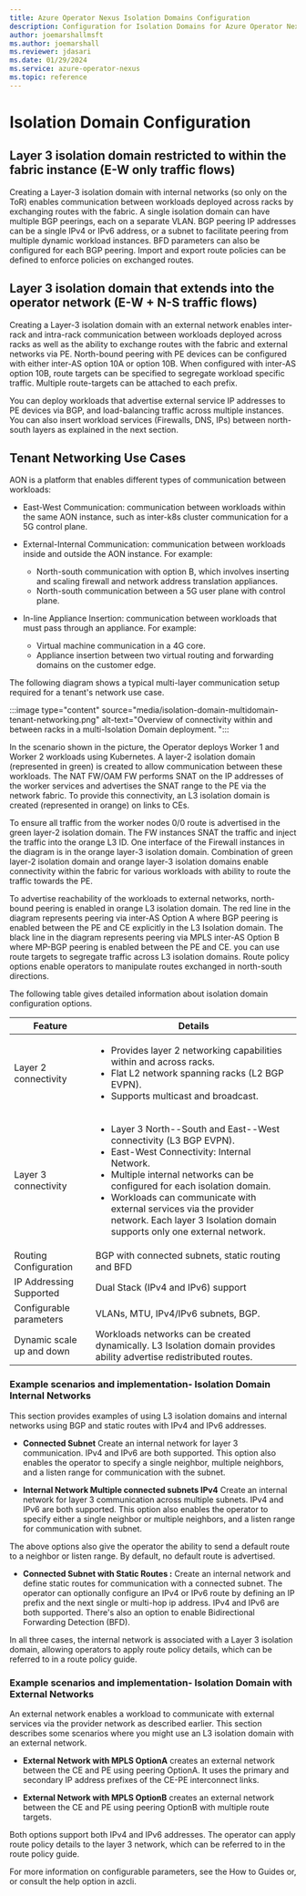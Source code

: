 ```yaml
---
title: Azure Operator Nexus Isolation Domains Configuration
description: Configuration for Isolation Domains for Azure Operator Nexus.
author: joemarshallmsft
ms.author: joemarshall
ms.reviewer: jdasari
ms.date: 01/29/2024
ms.service: azure-operator-nexus
ms.topic: reference
---
```


# Isolation Domain Configuration

## Layer 3 isolation domain restricted to within the fabric instance (E-W only traffic flows)

Creating a Layer-3 isolation domain with internal networks (so only on the ToR) enables communication between workloads deployed across racks by exchanging routes with the fabric. A single isolation domain can have multiple BGP peerings, each on a separate VLAN. BGP peering IP addresses can be a single IPv4 or IPv6 address, or a subnet to facilitate peering from multiple dynamic workload instances. BFD parameters can also be configured for each BGP peering. Import and export route policies can be defined to enforce policies on exchanged routes.

## Layer 3 isolation domain that extends into the operator network (E-W + N-S traffic flows)

Creating a Layer-3 isolation domain with an external network enables inter-rack and intra-rack communication between workloads deployed across racks as well as the ability to exchange routes with the fabric and external networks via PE. North-bound peering with PE devices can be configured with either inter-AS option 10A or option 10B. When configured with inter-AS option 10B, route targets can be specified to segregate workload specific traffic. Multiple route-targets can be attached to each prefix.

You can deploy workloads that advertise external service IP addresses to PE devices via BGP, and load-balancing traffic across multiple instances. You can also insert workload services (Firewalls, DNS, IPs) between north-south layers as explained in the next section.

## Tenant Networking Use Cases

AON is a platform that enables different types of communication between workloads:

-   East-West Communication: communication between workloads within the same AON instance, such as inter-k8s cluster communication for a 5G control plane.

-   External-Internal Communication: communication between workloads inside and outside the AON instance. For example:
    - North-south communication with option B, which involves inserting and scaling firewall and network address translation appliances.
    - North-south communication between a 5G user plane with control plane.

-   In-line Appliance Insertion: communication between workloads that must pass through an appliance. For example:
    - Virtual machine communication in a 4G core.
    - Appliance insertion between two virtual routing and forwarding domains on the customer edge.

The following diagram shows a typical multi-layer communication setup required for a tenant's network use case.

:::image type="content" source="media/isolation-domain-multidomain-tenant-networking.png" alt-text="Overview of connectivity within and between racks in a multi-Isolation Domain deployment. ":::


In the scenario shown in the picture, the Operator deploys Worker 1 and Worker 2 workloads using Kubernetes. A layer-2 isolation domain (represented in green) is created to allow communication between these workloads. The NAT FW/OAM FW performs SNAT on the IP addresses of the worker services and advertises the SNAT range to the PE via the network fabric. To provide this connectivity, an L3 isolation domain is created (represented in orange) on links to CEs.

To ensure all traffic from the worker nodes 0/0 route is advertised in the green layer-2 isolation domain. The FW instances SNAT the traffic and inject the traffic into the orange L3 ID. One interface of the Firewall instances in the diagram is in the orange layer-3 isolation domain. Combination of green layer-2 isolation domain and orange layer-3 isolation domains enable connectivity within the fabric for various workloads with ability to route the traffic towards the PE.

To advertise reachability of the workloads to external networks, north-bound peering is enabled in orange L3 isolation domain. The red line in the diagram represents peering via inter-AS Option A where BGP peering is enabled between the PE and CE explicitly in the L3 Isolation domain. The black line in the diagram represents peering via MPLS inter-AS Option B where MP-BGP peering is enabled between the PE and CE. you can use route targets to segregate traffic across L3 isolation domains. Route policy options enable operators to manipulate routes exchanged in north-south directions.

The following table gives detailed information about isolation domain configuration options.

| **Feature** | **Details** |
|---|---|
| Layer 2 connectivity | <ul><li>Provides layer 2 networking capabilities within and across racks.</li> <li>Flat L2 network spanning racks (L2 BGP EVPN).</li><li>Supports multicast and broadcast.</li></ul> |
| Layer 3 connectivity             | <ul><li>Layer 3 North--South and East--West connectivity (L3 BGP EVPN). </li><li>East-West Connectivity: Internal Network.</li>  <li>Multiple internal networks can be configured for each isolation domain.</li> <li>Workloads can communicate with external services via the provider network. Each layer 3 Isolation domain supports only one external network.</li> </ul>|
| Routing Configuration            | BGP with connected subnets, static routing and BFD |
| IP Addressing Supported          | Dual Stack (IPv4 and IPv6) support |
| Configurable parameters          | VLANs, MTU, IPv4/IPv6 subnets, BGP. |
| Dynamic scale up and down        | Workloads networks can be created dynamically. L3 Isolation domain provides ability advertise redistributed routes. |

### Example scenarios and implementation- Isolation Domain Internal Networks

This section provides examples of using  L3 isolation domains and internal networks using BGP and static routes with IPv4 and IPv6 addresses.

-   **Connected Subnet** Create an internal network for layer 3 communication. IPv4 and IPv6 are both supported. This option also enables the operator to specify a single neighbor, multiple neighbors, and a listen range for communication with the subnet.

-   **Internal Network Multiple connected subnets IPv4** Create an internal network for layer 3 communication across multiple subnets. IPv4 and IPv6 are both supported. This option also enables the operator to specify either a single neighbor or multiple neighbors, and a listen range for communication with subnet.

The above options also give the operator the ability to send a default route to a neighbor or listen range. By default, no default route is advertised.

-   **Connected Subnet with Static Routes :** Create an internal network and define static routes for communication with a connected subnet. The operator can optionally configure an IPv4 or IPv6 route by defining an IP prefix and the next single or multi-hop ip address. IPv4 and IPv6 are both supported. There's also an option to enable Bidirectional Forwarding Detection (BFD).

In all three cases, the internal network is associated with a Layer 3 isolation domain, allowing operators to apply route policy details, which can be referred to in a route policy guide.

### Example scenarios and implementation- Isolation Domain with External Networks

An external network enables a workload to communicate with external services via the provider network as described earlier. This section describes some scenarios where you might use an L3 isolation domain with an external network.

-   **External Network with MPLS OptionA** creates an external network between the CE and PE using peering OptionA. It uses the primary and secondary IP address prefixes of the CE-PE interconnect links.

-   **External Network with MPLS OptionB** creates an external network between the CE and PE using peering OptionB with multiple route targets.

Both options support both IPv4 and IPv6 addresses. The operator can apply route policy details to the layer 3 network, which can be referred to in the route policy guide.

For more information on configurable parameters, see the How to Guides or, or consult the help option in azcli.